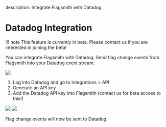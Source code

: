 description: Integrate Flagsmith with Datadog

# Datadog Integration

!!! note
    This feature is currently in beta. Please contact us if you are interested in joining the beta!

You can integrate Flagsmith with Datadog. Send flag change events from Flagsmith into your Datadog event stream.

<img src="/images/integrations/datadog/datadog-3.png"/>

1. Log into Datadog and go to Integrations > API
2. Generate an API key
3. Add the Datadog API key into Flagsmith (contact us for beta access to this!)

<img src="/images/integrations/datadog/datadog-1.png"/>

<img src="/images/integrations/datadog/datadog-2.png"/>

Flag change events will now be sent to Datadog.
